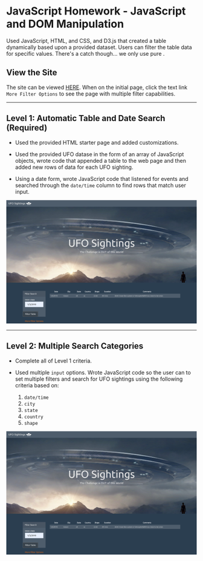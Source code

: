 # JavaScript Homework - JavaScript and DOM Manipulation

 Used JavaScript, HTML, and CSS, and D3.js  that created a table dynamically based upon a provided dataset. Users can filter the table data for specific values. There's a catch though... we only use pure . 

## View the Site
The site can be viewed <a href="https://klharp.github.io/Javascript_Challenge/UFO-level-1/">HERE</a>. When on the initial page, click the text link `More Filter Options` to see the page with multiple filter capabilities.

- - -

## Level 1: Automatic Table and Date Search (Required)

* Used the provided HTML starter page and added customizations.

* Used the provided UFO datase in the form of an array of JavaScript objects, wrote code that appended a table to the web page and then added new rows of data for each UFO sighting.

* Using a date form,  wrote JavaScript code that listened for events and searched through the `date/time` column to find rows that match user input.

![filter1.png](images/filter1.png)

- - -

## Level 2: Multiple Search Categories 

* Complete all of Level 1 criteria.

* Used multiple `input` options. Wrote JavaScript code so the user can to set multiple filters and search for UFO sightings using the following criteria based on:

  1. `date/time`
  2. `city`
  3. `state`
  4. `country`
  5. `shape`


![filter1.png](images/filter1.png)


